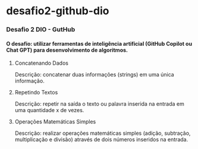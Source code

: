# desafio2-github-dio

### Desafio 2 DIO - GutHub

#### O desafio: utilizar ferramentas de inteligência artificial (GitHub Copilot ou Chat GPT) para desenvolvimento de algoritmos.


1. Concatenando Dados

    Descrição: concatenar duas informações (strings) em uma única informação.

2. Repetindo Textos

    Descrição: repetir na saída o texto ou palavra inserida na entrada em uma quantidade x de vezes.

3. Operações Matemáticas Simples

    Descrição: realizar operações matemáticas simples (adição, subtração, multiplicação e divisão) através de dois números inseridos na entrada.
